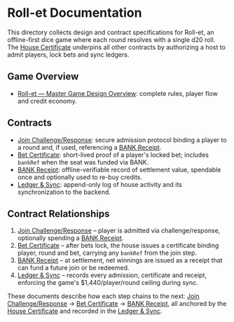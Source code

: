 # Roll-et Documentation

This directory collects design and contract specifications for Roll-et, an offline-first dice game where each round resolves with a single d20 roll. The [House Certificate](house_certificate_contract.md) underpins all other contracts by authorizing a host to admit players, lock bets and sync ledgers.

## Game Overview
- [Roll-et — Master Game Design Overview](rollet_master_game_design_overview.md): complete rules, player flow and credit economy.

## Contracts
- [Join Challenge/Response](join_challenge_response_contract.md): secure admission protocol binding a player to a round and, if used, referencing a [BANK Receipt](bank_receipt_contract.md).
- [Bet Certificate](bet_certificate_contract.md): short-lived proof of a player's locked bet; includes `bankRef` when the seat was funded via BANK.
- [BANK Receipt](bank_receipt_contract.md): offline-verifiable record of settlement value, spendable once and optionally used to re-buy credits.
- [Ledger & Sync](ledger_sync_contract.md): append-only log of house activity and its synchronization to the backend.

## Contract Relationships
1. [Join Challenge/Response](join_challenge_response_contract.md) – player is admitted via challenge/response, optionally spending a [BANK Receipt](bank_receipt_contract.md).
2. [Bet Certificate](bet_certificate_contract.md) – after bets lock, the house issues a certificate binding player, round and bet, carrying any `bankRef` from the join step.
3. [BANK Receipt](bank_receipt_contract.md) – at settlement, net winnings are issued as a receipt that can fund a future join or be redeemed.
4. [Ledger & Sync](ledger_sync_contract.md) – records every admission, certificate and receipt, enforcing the game's $1,440/player/round ceiling during sync.

These documents describe how each step chains to the next: [Join Challenge/Response](join_challenge_response_contract.md) → [Bet Certificate](bet_certificate_contract.md) → [BANK Receipt](bank_receipt_contract.md), all anchored by the [House Certificate](house_certificate_contract.md) and recorded in the [Ledger & Sync](ledger_sync_contract.md).

